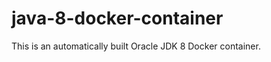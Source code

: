 java-8-docker-container
=======================

This is an automatically built Oracle JDK 8 Docker container.
